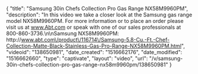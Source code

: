 {
    "title": "Samsung 30in Chefs Collection Pro Gas Range NX58M9960PM",
    "description": "In this video we take a closer look at the Samsung gas range model NX58M9960PM.  For more information or to place an order please visit us at www.Abt.com or speak with one of our sales professionals at 800-860-3736.\n\nSamsung NX58M9960PM: http:\/\/www.abt.com\/product\/116714\/Samsung-5.8-Cu.-Ft.-Chef-Collection-Matte-Black-Stainless-Gas-Pro-Range-NX58M9960PM.html",
    "videoid": "138650981",
    "date_created": "1516662176",
    "date_modified": "1516662660",
    "type": "captivate",
    "layout": "video",
    "url": "\/v\/samsung-30in-chefs-collection-pro-gas-range-nx58m9960pm\/138650981"
}